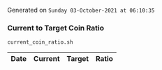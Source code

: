 Generated on `Sunday 03-October-2021 at 06:10:35`

### Current to Target Coin Ratio
`current_coin_ratio.sh`

Date|Current|Target|Ratio
---|---|---|---
